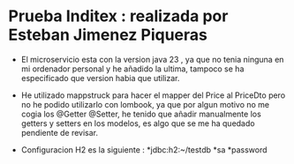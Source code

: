 # Prueba Inditex : realizada por Esteban Jimenez Piqueras

* El microservicio esta con la version java 23 , ya que no tenia ninguna en mi ordenador personal y he añadido la ultima, tampoco se ha especificado que version habia que utilizar.
  
* He utilizado mappstruck para hacer el mapper del Price al PriceDto pero no he podido utilizarlo con lombook, ya que por algun motivo no me cogia los @Getter @Setter, he tenido que añadir manualmente los getters y setters en los modelos, es algo que se me ha quedado pendiente de revisar.
* Configuracion H2 es la siguiente :
  *jdbc:h2:~/testdb
  *sa
  *password
